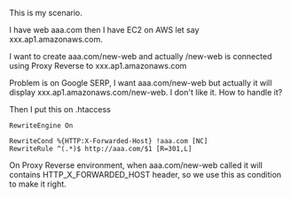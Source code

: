 This is my scenario.

I have web aaa.com then I have EC2 on AWS let say xxx.ap1.amazonaws.com.

I want to create aaa.com/new-web and actually /new-web is connected using Proxy Reverse to xxx.ap1.amazonaws.com

Problem is on Google SERP, I want aaa.com/new-web but actually it will display xxx.ap1.amazonaws.com/new-web. I don't like it. How to handle it?

Then I put this on .htaccess

```
RewriteEngine On

RewriteCond %{HTTP:X-Forwarded-Host} !aaa.com [NC]
RewriteRule ^(.*)$ http://aaa.com/$1 [R=301,L]
```

On Proxy Reverse environment, when aaa.com/new-web called it will contains HTTP_X_FORWARDED_HOST header, so we use this as condition to make it right.
